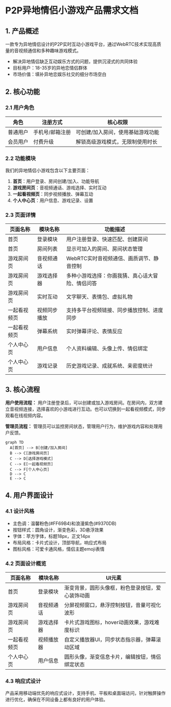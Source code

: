 # P2P异地情侣小游戏产品需求文档

## 1. 产品概述
一款专为异地情侣设计的P2P实时互动小游戏平台，通过WebRTC技术实现高质量的音视频通信和多种趣味游戏模式。
- 解决异地情侣缺乏互动娱乐方式的问题，提供沉浸式的共同体验
- 目标用户：18-35岁的异地恋情侣群体
- 市场价值：填补异地恋娱乐社交的细分市场空白

## 2. 核心功能

### 2.1 用户角色
| 角色 | 注册方式 | 核心权限 |
|------|----------|----------|
| 普通用户 | 手机号/邮箱注册 | 可创建/加入房间，使用基础游戏功能 |
| 会员用户 | 付费升级 | 解锁高级游戏模式，无限制使用时长 |

### 2.2 功能模块
我们的异地情侣小游戏包含以下主要页面：
1. **首页**：用户登录、房间创建/加入、功能导航
2. **游戏房间页**：音视频通话、游戏选择、实时互动
3. **一起看视频页**：同步视频播放、弹幕互动
4. **个人中心页**：用户信息、游戏记录、设置

### 2.3 页面详情
| 页面名称 | 模块名称 | 功能描述 |
|----------|----------|----------|
| 首页 | 登录模块 | 用户注册登录、快速匹配、创建房间 |
| 首页 | 房间列表 | 显示可加入的房间、房间状态管理 |
| 游戏房间页 | 音视频通话 | WebRTC实时音视频通信、画质调节、静音控制 |
| 游戏房间页 | 游戏选择器 | 多种小游戏选择：你画我猜、真心话大冒险、情侣问答 |
| 游戏房间页 | 实时互动 | 文字聊天、表情包、虚拟礼物 |
| 一起看视频页 | 视频同步播放 | 支持多平台视频链接、同步播放控制、进度同步 |
| 一起看视频页 | 弹幕系统 | 实时弹幕评论、表情反应 |
| 个人中心页 | 用户信息 | 个人资料编辑、头像上传、情侣绑定 |
| 个人中心页 | 游戏记录 | 历史游戏记录、成就系统、亲密度统计 |

## 3. 核心流程

**用户使用流程：**
用户注册登录后，可以创建或加入游戏房间。在房间内，双方建立音视频连接，选择喜欢的小游戏进行互动。也可以切换到一起看视频模式，同步观看在线视频内容。

**管理员流程：**
管理员可以监控房间状态，管理用户行为，维护游戏内容和处理用户反馈。

```mermaid
graph TD
  A[首页] --> B[创建/加入房间]
  B --> C[游戏房间页]
  C --> D[选择游戏模式]
  C --> E[一起看视频页]
  C --> F[个人中心页]
  D --> C
  E --> C
```

## 4. 用户界面设计

### 4.1 设计风格
- 主色调：温馨粉色(#FF69B4)和浪漫紫色(#9370DB)
- 按钮样式：圆角设计，渐变色彩，3D悬浮效果
- 字体：苹方字体，标题18px，正文14px
- 布局风格：卡片式设计，顶部导航，响应式布局
- 图标风格：可爱卡通风格，情侣主题emoji表情

### 4.2 页面设计概览
| 页面名称 | 模块名称 | UI元素 |
|----------|----------|--------|
| 首页 | 登录模块 | 渐变背景，圆形头像框，粉色登录按钮，爱心装饰动画 |
| 游戏房间页 | 音视频通话 | 分屏视频窗口，悬浮控制按钮，音量可视化波形 |
| 游戏房间页 | 游戏选择器 | 卡片式游戏图标，hover动画效果，游戏难度标识 |
| 一起看视频页 | 视频播放器 | 自定义播放器UI，同步状态指示器，弹幕滚动区域 |
| 个人中心页 | 用户信息 | 圆形头像，渐变信息卡片，编辑按钮，情侣绑定状态 |

### 4.3 响应式设计
产品采用移动端优先的响应式设计，支持手机、平板和桌面端访问，针对触屏操作进行优化，确保在不同设备上都有良好的用户体验。